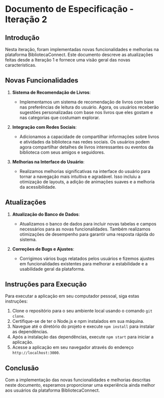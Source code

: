 # Documento de Especificação - Iteração 2

## Introdução

Nesta iteração, foram implementadas novas funcionalidades e melhorias na plataforma BibliotecaConnect. Este documento descreve as atualizações feitas desde a Iteração 1 e fornece uma visão geral das novas características.

## Novas Funcionalidades

1. **Sistema de Recomendação de Livros**:
   - Implementamos um sistema de recomendação de livros com base nas preferências de leitura do usuário. Agora, os usuários receberão sugestões personalizadas com base nos livros que eles gostam e nas categorias que costumam explorar.

2. **Integração com Redes Sociais**:
   - Adicionamos a capacidade de compartilhar informações sobre livros e atividades da biblioteca nas redes sociais. Os usuários podem agora compartilhar detalhes de livros interessantes ou eventos da biblioteca com seus amigos e seguidores.

3. **Melhorias na Interface do Usuário**:
   - Realizamos melhorias significativas na interface do usuário para tornar a navegação mais intuitiva e agradável. Isso incluiu a otimização de layouts, a adição de animações suaves e a melhoria da acessibilidade.

## Atualizações

1. **Atualização do Banco de Dados**:
   - Atualizamos o banco de dados para incluir novas tabelas e campos necessários para as novas funcionalidades. Também realizamos otimizações de desempenho para garantir uma resposta rápida do sistema.

2. **Correções de Bugs e Ajustes**:
   - Corrigimos vários bugs relatados pelos usuários e fizemos ajustes em funcionalidades existentes para melhorar a estabilidade e a usabilidade geral da plataforma.

## Instruções para Execução

Para executar a aplicação em seu computador pessoal, siga estas instruções:

1. Clone o repositório para o seu ambiente local usando o comando `git clone`.
2. Certifique-se de ter o Node.js e npm instalados em sua máquina.
3. Navegue até o diretório do projeto e execute `npm install` para instalar as dependências.
4. Após a instalação das dependências, execute `npm start` para iniciar a aplicação.
5. Acesse a aplicação em seu navegador através do endereço `http://localhost:3000`.

## Conclusão

Com a implementação das novas funcionalidades e melhorias descritas neste documento, esperamos proporcionar uma experiência ainda melhor aos usuários da plataforma BibliotecaConnect.


